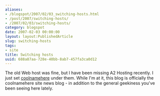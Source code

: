 ```yaml
---
aliases:
- /blogspot/2007/02/03_switching-hosts.html
- /post/2007/switching-hosts/
- /2007/02/03/switching-hosts/
category: blogspot
date: 2007-02-03 00:00:00
layout: layout:PublishedArticle
slug: switching-hosts
tags:
- site
title: Switching hosts
uuid: 688a87aa-728e-40bb-8ab7-457fa3ca0d12
---
```


[coolnamehere]: /categories/coolnamehere/
The old Web host was fine, but I have been missing A2 Hosting recently. I just set [coolnamehere][] under them. While I'm at it, this blog is officially the coolnamehere site news blog - in addition to the general geekiness you've been seeing here lately.
<!--more-->